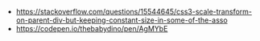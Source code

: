 - https://stackoverflow.com/questions/15544645/css3-scale-transform-on-parent-div-but-keeping-constant-size-in-some-of-the-asso
- https://codepen.io/thebabydino/pen/AgMYbE
